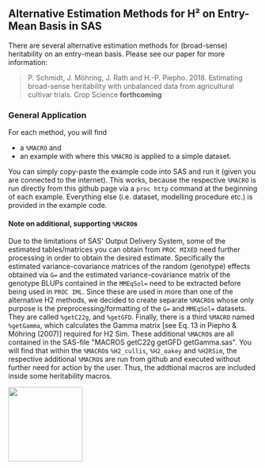 ## Alternative Estimation Methods for H² on Entry-Mean Basis in SAS
There are several alternative estimation methods for (broad-sense) heritability on an entry-mean basis. Please see our paper for more information:

> P. Schmidt, J. Möhring, J. Rath and H.-P. Piepho. 2018. Estimating broad-sense heritability with unbalanced data from agricultural cultivar trials. Crop Science **forthcoming**

### General Application
For each method, you will find
* a `%MACRO` and
* an example with where this `%MACRO` is applied to a simple dataset. 

You can simply copy-paste the example code into SAS and run it (given you are connected to the internet). This works, because the respective `%MACRO` is run directly from this github page via a `proc http` command at the beginning of each example. Everything else (i.e. dataset, modelling procedure etc.) is provided in the example code.

#### Note on additional, supporting `%MACRO`s
Due to the limitations of SAS' Output Delivery System, some of the estimated tables/matrices you can obtain from `PROC MIXED` need further processing in order to obtain the desired estimate. Specifically the estimated variance-covariance matrices of the random (genotype) effects obtained via `G=` and the estimated variance-covariance matrix of the genotype BLUPs contained in the `MMEqSol=` need to be extracted before being used in `PROC IML`. Since these are used in more than one of the alternative H2 methods, we decided to create separate `%MACRO`s whose only purpose is the preprocessing/formatting of the `G=` and `MMEqSol=` datasets. They are called `%getC22g`, and `%getGFD`. Finally, there is a third `%MACRO` named `%getGamma`, which calculates the Gamma matrix [see Eq. 13 in Piepho & Möhring (2007)] required for H2 Sim. 
These additional `%MACRO`s are all contained in the SAS-file "MACROS getC22g getGFD getGamma.sas". You will find that within the `%MACRO`s `%H2_cullis`, `%H2_oakey` and `%H2RSim`, the respective additional `%MACRO`s are run from github and executed without further need for action by the user. Thus, the addtional macros are included inside some heritability macros.

<img src="https://upload.wikimedia.org/wikipedia/commons/thumb/1/10/SAS_logo_horiz.svg/1200px-SAS_logo_horiz.svg.png" data-canonical-src="https://upload.wikimedia.org/wikipedia/commons/thumb/1/10/SAS_logo_horiz.svg/1200px-SAS_logo_horiz.svg.png" height="150" />
